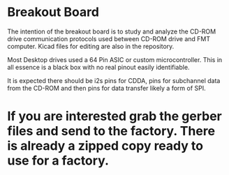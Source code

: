 # Breakout Board

The intention of the breakout board is to study and analyze the CD-ROM drive communication protocols used between CD-ROM drive and FMT computer. Kicad files for editing are also in the repository.

Most Desktop drives used a 64 Pin ASIC or custom microcontroller. This in all essence is a black box with no real pinout easily identifiable.

It is expected there should be i2s pins for CDDA, pins for subchannel data from the CD-ROM and then pins for data transfer likely a form of SPI.

# If you are interested grab the gerber files and send to the factory.  There is already a zipped copy ready to use for a factory.

